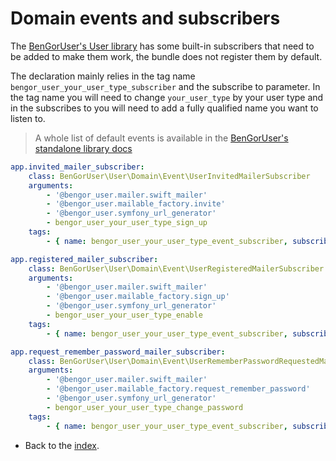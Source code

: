 # Domain events and subscribers

The [BenGorUser's User library](https://github.com/BenGorUser/User) has some built-in subscribers that need to be added
 to make them work, the bundle does not register them by default.
 
The declaration mainly relies in the tag name `bengor_user_your_user_type_subscriber` and the subscribe to parameter.
In the tag name you will need to change `your_user_type` by your user type and in the subscribes to you will need to 
add a fully qualified name you want to listen to.

> A whole list of default events is available in the 
[BenGorUser's standalone library docs](https://github.com/BenGorUser/User/blob/master/docs/events.md)  

```yml
app.invited_mailer_subscriber:
    class: BenGorUser\User\Domain\Event\UserInvitedMailerSubscriber
    arguments:
        - '@bengor_user.mailer.swift_mailer'
        - '@bengor_user.mailable_factory.invite'
        - '@bengor_user.symfony_url_generator'
        - bengor_user_your_user_type_sign_up
    tags:
        - { name: bengor_user_your_user_type_event_subscriber, subscribes_to: BenGorUser\User\Domain\Model\Event\UserInvited }

app.registered_mailer_subscriber:
    class: BenGorUser\User\Domain\Event\UserRegisteredMailerSubscriber
    arguments:
        - '@bengor_user.mailer.swift_mailer'
        - '@bengor_user.mailable_factory.sign_up'
        - '@bengor_user.symfony_url_generator'
        - bengor_user_your_user_type_enable
    tags:
        - { name: bengor_user_your_user_type_event_subscriber, subscribes_to: BenGorUser\User\Domain\Model\Event\UserRegistered }

app.request_remember_password_mailer_subscriber:
    class: BenGorUser\User\Domain\Event\UserRememberPasswordRequestedMailerSubscriber
    arguments:
        - '@bengor_user.mailer.swift_mailer'
        - '@bengor_user.mailable_factory.request_remember_password'
        - '@bengor_user.symfony_url_generator'
        - bengor_user_your_user_type_change_password
    tags:
        - { name: bengor_user_your_user_type_event_subscriber, subscribes_to: BenGorUser\User\Domain\Model\Event\UserRememberPasswordRequested }
```

- Back to the [index](index.md).

